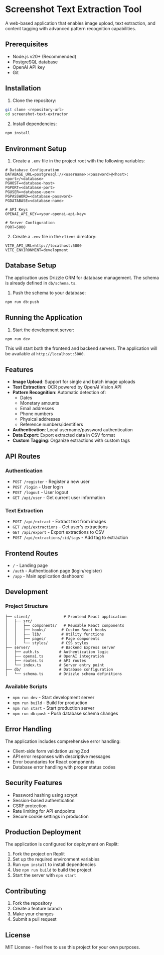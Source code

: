 # Screenshot Text Extraction Tool

A web-based application that enables image upload, text extraction, and content tagging with advanced pattern recognition capabilities.

## Prerequisites

- Node.js v20+ (Recommended)
- PostgreSQL database
- OpenAI API key
- Git

## Installation

1. Clone the repository:
```bash
git clone <repository-url>
cd screenshot-text-extractor
```

2. Install dependencies:
```bash
npm install
```

## Environment Setup

1. Create a `.env` file in the project root with the following variables:

```env
# Database Configuration
DATABASE_URL=postgresql://<username>:<password>@<host>:<port>/<database>
PGHOST=<database-host>
PGPORT=<database-port>
PGUSER=<database-user>
PGPASSWORD=<database-password>
PGDATABASE=<database-name>

# API Keys
OPENAI_API_KEY=<your-openai-api-key>

# Server Configuration
PORT=5000
```

2. Create a `.env` file in the `client` directory:

```env
VITE_API_URL=http://localhost:5000
VITE_ENVIRONMENT=development
```

## Database Setup

The application uses Drizzle ORM for database management. The schema is already defined in `db/schema.ts`.

1. Push the schema to your database:
```bash
npm run db:push
```

## Running the Application

1. Start the development server:
```bash
npm run dev
```

This will start both the frontend and backend servers. The application will be available at `http://localhost:5000`.

## Features

- **Image Upload**: Support for single and batch image uploads
- **Text Extraction**: OCR powered by OpenAI Vision API
- **Pattern Recognition**: Automatic detection of:
  - Dates
  - Monetary amounts
  - Email addresses
  - Phone numbers
  - Physical addresses
  - Reference numbers/identifiers
- **Authentication**: Local username/password authentication
- **Data Export**: Export extracted data in CSV format
- **Custom Tagging**: Organize extractions with custom tags

## API Routes

### Authentication
- `POST /register` - Register a new user
- `POST /login` - User login
- `POST /logout` - User logout
- `GET /api/user` - Get current user information

### Text Extraction
- `POST /api/extract` - Extract text from images
- `GET /api/extractions` - Get user's extractions
- `GET /api/export` - Export extractions to CSV
- `POST /api/extractions/:id/tags` - Add tag to extraction

## Frontend Routes

- `/` - Landing page
- `/auth` - Authentication page (login/register)
- `/app` - Main application dashboard

## Development

### Project Structure

```
├── client/               # Frontend React application
│   ├── src/
│   │   ├── components/   # Reusable React components
│   │   ├── hooks/       # Custom React hooks
│   │   ├── lib/         # Utility functions
│   │   ├── pages/       # Page components
│   │   └── styles/      # CSS styles
├── server/              # Backend Express server
│   ├── auth.ts         # Authentication logic
│   ├── openai.ts       # OpenAI integration
│   ├── routes.ts       # API routes
│   └── index.ts        # Server entry point
├── db/                 # Database configuration
│   └── schema.ts       # Drizzle schema definitions
```

### Available Scripts

- `npm run dev` - Start development server
- `npm run build` - Build for production
- `npm run start` - Start production server
- `npm run db:push` - Push database schema changes

## Error Handling

The application includes comprehensive error handling:
- Client-side form validation using Zod
- API error responses with descriptive messages
- Error boundaries for React components
- Database error handling with proper status codes

## Security Features

- Password hashing using scrypt
- Session-based authentication
- CSRF protection
- Rate limiting for API endpoints
- Secure cookie settings in production

## Production Deployment

The application is configured for deployment on Replit:

1. Fork the project on Replit
2. Set up the required environment variables
3. Run `npm install` to install dependencies
4. Use `npm run build` to build the project
5. Start the server with `npm start`

## Contributing

1. Fork the repository
2. Create a feature branch
3. Make your changes
4. Submit a pull request

## License

MIT License - feel free to use this project for your own purposes.
